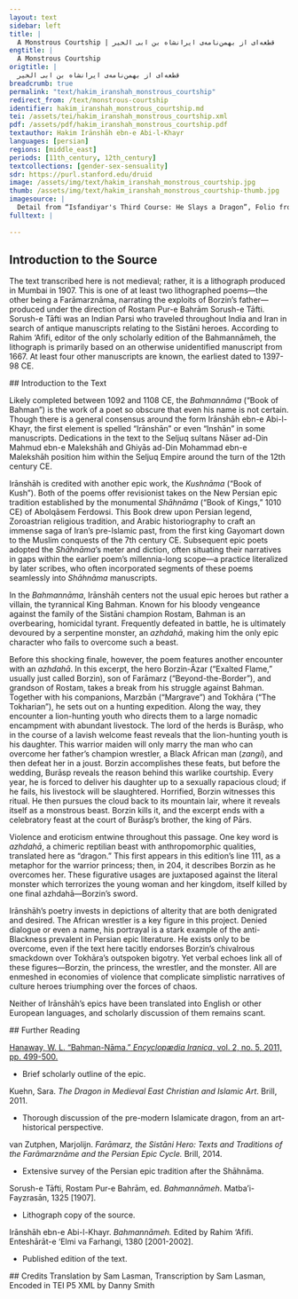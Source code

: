 ```yaml
---
layout: text
sidebar: left
title: |
  A Monstrous Courtship | قطعه‌ای از بهمن‌نامه‌ی ایرانشاه بن ابی الخیر
engtitle: |
  A Monstrous Courtship
origtitle: |
  قطعه‌ای از بهمن‌نامه‌ی ایرانشاه بن ابی الخیر
breadcrumb: true
permalink: "text/hakim_iranshah_monstrous_courtship"
redirect_from: /text/monstrous-courtship
identifier: hakim_iranshah_monstrous_courtship.md
tei: /assets/tei/hakim_iranshah_monstrous_courtship.xml
pdf: /assets/pdf/hakim_iranshah_monstrous_courtship.pdf
textauthor: Hakim Irānshāh ebn-e Abi-l-Khayr
languages: [persian]
regions: [middle_east]
periods: [11th_century, 12th_century]
textcollections: [gender-sex-sensuality]
sdr: https://purl.stanford.edu/druid 
image: /assets/img/text/hakim_iranshah_monstrous_courtship.jpg
thumb: /assets/img/text/hakim_iranshah_monstrous_courtship-thumb.jpg
imagesource: |
  Detail from “Isfandiyar's Third Course: He Slays a Dragon”, Folio from a Shahnama (Book of Kings), Abu'l Qasim Firdausi, ca. 1330–40; Ink, opaque watercolor, gold, and silver on paper; Metropolitan Museum of Art Bequest of Monroe C. Gutman, 1974 [CC]
fulltext: |
  
--- 
```

## Introduction to the Source 
<p>The text transcribed here is not medieval; rather, it is a lithograph produced in Mumbai in 1907. This is one of at least two lithographed poems—the other being a Farāmarznāma, narrating the exploits of Borzin’s father—produced under the direction of Rostam Pur-e Bahrām Sorush-e Tāfti. Sorush-e Tāfti was an Indian Parsi who traveled throughout India and Iran in search of antique manuscripts relating to the Sistāni heroes. According to Rahim ‘Afifi, editor of the only scholarly edition of the Bahmannāmeh, the lithograph is primarily based on an otherwise unidentified manuscript from 1667. At least four other manuscripts are known, the earliest dated to 1397-98 CE.</p>
## Introduction to the Text 
<p dir="ltr" id="docs-internal-guid-725abe16-7fff-3954-fd22-89e91a3b4740">Likely completed between 1092 and 1108 CE, the <em>Bahmannāma</em> (“Book of Bahman”) is the work of a poet so obscure that even his name is not certain. Though there is a general consensus around the form Irānshāh ebn-e Abi-l-Khayr, the first element is spelled “Irānshān” or even “Inshān” in some manuscripts. Dedications in the text to the Seljuq sultans Nāser ad-Din Mahmud ebn-e Malekshāh and Ghiyās ad-Din Mohammad ebn-e Malekshāh position him within the Seljuq Empire around the turn of the 12th century CE.  </p> <p dir="ltr">Irānshāh is credited with another epic work, the <em>Kushnāma</em> (“Book of Kush”). Both of the poems offer revisionist takes on the New Persian epic tradition established by the monumental <em>Shāhnāma</em> (“Book of Kings,” 1010 CE) of Abolqāsem Ferdowsi. This Book drew upon Persian legend, Zoroastrian religious tradition, and Arabic historiography to craft an immense saga of Iran’s pre-Islamic past, from the first king Gayomart down to the Muslim conquests of the 7th century CE. Subsequent epic poets adopted the <em>Shāhnāma</em>’s meter and diction, often situating their narratives in gaps within the earlier poem’s millennia-long scope—a practice literalized by later scribes, who often incorporated segments of these poems seamlessly into <em>Shāhnāma</em> manuscripts. </p> <p dir="ltr">In the <em>Bahmannāma</em>, Irānshāh centers not the usual epic heroes but rather a villain, the tyrannical King Bahman. Known for his bloody vengeance against the family of the Sistāni champion Rostam, Bahman is an overbearing, homicidal tyrant. Frequently defeated in battle, he is ultimately devoured by a serpentine monster, an <em>azhdahā</em>, making him the only epic character who fails to overcome such a beast. </p> <p dir="ltr">Before this shocking finale, however, the poem features another encounter with an <em>azhdahā</em>. In this excerpt, the hero Borzin-Āzar (“Exalted Flame,” usually just called Borzin), son of Farāmarz (“Beyond-the-Border”), and grandson of Rostam, takes a break from his struggle against Bahman. Together with his companions, Marzbān (“Margrave”) and Tokhāra (“The Tokharian”), he sets out on a hunting expedition. Along the way, they encounter a lion-hunting youth who directs them to a large nomadic encampment with abundant livestock. The lord of the herds is Burāsp, who in the course of a lavish welcome feast reveals that the lion-hunting youth is his daughter. This warrior maiden will only marry the man who can overcome her father’s champion wrestler, a Black African man (<em>zangi</em>), and then defeat her in a joust. Borzin accomplishes these feats, but before the wedding, Burāsp reveals the reason behind this warlike courtship. Every year, he is forced to deliver his daughter up to a sexually rapacious cloud; if he fails, his livestock will be slaughtered. Horrified, Borzin witnesses this ritual. He then pursues the cloud back to its mountain lair, where it reveals itself as a monstrous beast. Borzin kills it, and the excerpt ends with a celebratory feast at the court of Burāsp’s brother, the king of Pārs.</p> <p dir="ltr">Violence and eroticism entwine throughout this passage. One key word is <em>azhdahā</em>, a chimeric reptilian beast with anthropomorphic qualities, translated here as “dragon.” This first appears in this edition’s line 111, as a metaphor for the warrior princess; then, in 204, it describes Borzin as he overcomes her. These figurative usages are juxtaposed against the literal monster which terrorizes the young woman and her kingdom, itself killed by one final azhdahā—Borzin’s sword.</p> <p dir="ltr">Irānshāh’s poetry invests in depictions of alterity that are both denigrated and desired. The African wrestler is a key figure in this project. Denied dialogue or even a name, his portrayal is a stark example of the anti-Blackness prevalent in Persian epic literature. He exists only to be overcome, even if the text here tacitly endorses Borzin’s chivalrous smackdown over Tokhāra’s outspoken bigotry. Yet verbal echoes link all of these figures—Borzin, the princess, the wrestler, and the monster. All are enmeshed in economies of violence that complicate simplistic narratives of culture heroes triumphing over the forces of chaos. </p> <p dir="ltr">Neither of Irānshāh’s epics have been translated into English or other European languages, and scholarly discussion of them remains scant.</p>
## Further Reading 
<p><a href="http://www.iranicaonline.org/articles/bahman-nama-epic-poem">Hanaway, W. L. “Bahman-Nāma.” <em>Encyclopædia Iranica</em>, vol. 2, no. 5, 2011, pp. 499-500.</a></p> <ul> <li>Brief scholarly outline of the epic.</li> </ul> <p>Kuehn, Sara. <em>The Dragon in Medieval East Christian and Islamic Art</em>. Brill, 2011.</p> <ul> <li>Thorough discussion of the pre-modern Islamicate dragon, from an art-historical perspective.</li> </ul> <p>van Zutphen, Marjolijn. <em>Farāmarz, the Sistāni Hero: Texts and Traditions of the Farāmarznāme and the Persian Epic Cycle. </em>Brill, 2014.</p> <ul> <li>Extensive survey of the Persian epic tradition after the Shāhnāma.</li> </ul> <p>Sorush-e Tāfti, Rostam Pur-e Bahrām, ed. <em>Bahmannāmeh</em>. Matba’i-Fayzrasān, 1325 [1907].</p> <ul> <li>Lithograph copy of the source.</li> </ul> <p>Irānshāh ebn-e Abi-l-Khayr. <em>Bahmannāmeh.</em> Edited by Rahim ‘Afifi. Enteshārāt-e ‘Elmi va Farhangi, 1380 [2001-2002].</p> <ul> <li>Published edition of the text.</li> </ul>
## Credits
Translation by Sam Lasman, Transcription by Sam Lasman, Encoded in TEI P5 XML by Danny Smith
